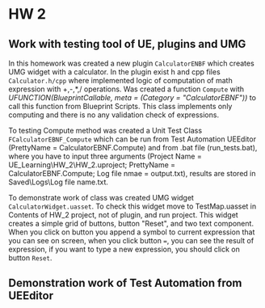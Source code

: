 # HW 2

## Work with testing tool of UE, plugins and UMG

In this homework was created a new plugin `CalculatorENBF` which creates UMG widget with a calculator. In the plugin exist h and cpp files `Calculator.h/cpp` where implemented logic of computation of math expression with +,-,*,/ operations. Was created a function `Compute` with *UFUNCTION(BlueprintCallable, meta = (Category = "CalculatorEBNF"))* to call this function from Blueprint Scripts. This class implements only computing and there is no any validation check of expressions.

To testing Compute method was created a Unit Test Class `FCalculatorEBNF_Compute` which can be run from Test Automation UEEditor (PrettyName = CalculatorEBNF.Compute) and from .bat file (run_tests.bat), where you have to input three arguments (Project Name = UE_Learning\HW_2\HW_2.uproject; PrettyName = CalculatorEBNF.Compute; Log file nmae = output.txt), results are stored in Saved\Logs\Log file name.txt.

To demonstrate work of class was created UMG widget `CalculatorWidget.uasset`. To check this widget move to TestMap.uasset in Contents of HW_2 project, not of plugin, and run project. This widget creates a simple grid of buttons, button "Reset", and two text component. When you click on button you append a symbol to current expression that you can see on screen, when you click button `=`, you can see the result of expression, if you want to type a new expression, you should click on button `Reset`.

## Demonstration work of Test Automation from UEEditor
